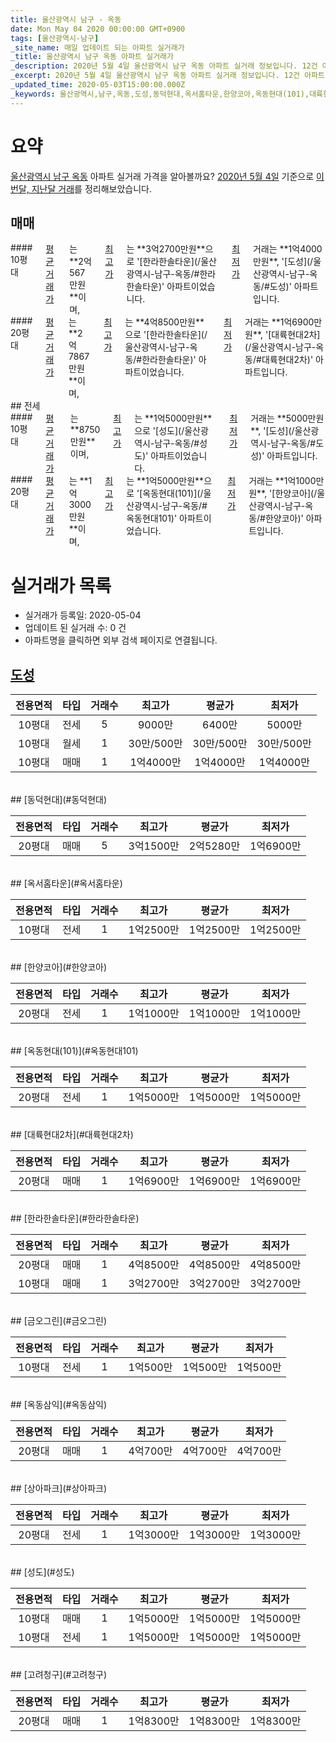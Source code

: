 ```yaml
---
title: 울산광역시 남구 - 옥동
date: Mon May 04 2020 00:00:00 GMT+0900
tags: [울산광역시-남구]
_site_name: 매일 업데이트 되는 아파트 실거래가
_title: 울산광역시 남구 옥동 아파트 실거래가
_description: 2020년 5월 4일 울산광역시 남구 옥동 아파트 실거래 정보입니다. 12건 아파트 정보가 있습니다.
_excerpt: 2020년 5월 4일 울산광역시 남구 옥동 아파트 실거래 정보입니다. 12건 아파트 정보가 있습니다.
_updated_time: 2020-05-03T15:00:00.000Z
_keywords: 울산광역시,남구,옥동,도성,동덕현대,옥서홈타운,한양코아,옥동현대(101),대륙현대2차,한라한솔타운,금오그린,옥동삼익,상아파크,성도,고려청구
---
```





# 요약
<ins>울산광역시 남구 옥동</ins> 아파트 실거래 가격을 알아볼까요? <ins>2020년 5월 4일</ins> 기준으로 <ins>이번달, 지난달 거래</ins>를 정리해보았습니다.

## 매매
<div class="container">
<div class="six columns" markdown="1">
#### 10평대
<ins>평균 거래가</ins>는 **2억567만원**이며, <ins>최고가</ins>는 **3억2700만원**으로 '[한라한솔타운](/울산광역시-남구-옥동/#한라한솔타운)' 아파트이었습니다. <ins>최저가</ins> 거래는 **1억4000만원**, '[도성](/울산광역시-남구-옥동/#도성)' 아파트입니다.
</div>
<div class="six columns" markdown="1">
#### 20평대
<ins>평균 거래가</ins>는 **2억7867만원**이며, <ins>최고가</ins>는 **4억8500만원**으로 '[한라한솔타운](/울산광역시-남구-옥동/#한라한솔타운)' 아파트이었습니다. <ins>최저가</ins> 거래는 **1억6900만원**, '[대륙현대2차](/울산광역시-남구-옥동/#대륙현대2차)' 아파트입니다.
</div>
</div>
## 전세
<div class="container">
<div class="six columns" markdown="1">
#### 10평대
<ins>평균 거래가</ins>는 **8750만원**이며, <ins>최고가</ins>는 **1억5000만원**으로 '[성도](/울산광역시-남구-옥동/#성도)' 아파트이었습니다. <ins>최저가</ins> 거래는 **5000만원**, '[도성](/울산광역시-남구-옥동/#도성)' 아파트입니다.
</div>
<div class="six columns" markdown="1">
#### 20평대
<ins>평균 거래가</ins>는 **1억3000만원**이며, <ins>최고가</ins>는 **1억5000만원**으로 '[옥동현대(101)](/울산광역시-남구-옥동/#옥동현대101)' 아파트이었습니다. <ins>최저가</ins> 거래는 **1억1000만원**, '[한양코아](/울산광역시-남구-옥동/#한양코아)' 아파트입니다.
</div>
</div>



# 실거래가 목록
- 실거래가 등록일: 2020-05-04
- 업데이트 된 실거래 수: 0 건
- 아파트명을 클릭하면 외부 검색 페이지로 연결됩니다.

## [도성](#도성)

|전용면적|타입|거래수|최고가|평균가|최저가|
|:---:|:---:|:---:|:---:|:---:|:---:|
|10평대|<span class="deal-type-2">전세</span>|5|9000만|6400만|5000만|
|10평대|<span class="deal-type-3">월세</span>|1|30만/500만|30만/500만|30만/500만|
|10평대|<span class="deal-type-1">매매</span>|1|1억4000만|1억4000만|1억4000만|

<br/>
## [동덕현대](#동덕현대)

|전용면적|타입|거래수|최고가|평균가|최저가|
|:---:|:---:|:---:|:---:|:---:|:---:|
|20평대|<span class="deal-type-1">매매</span>|5|3억1500만|2억5280만|1억6900만|

<br/>
## [옥서홈타운](#옥서홈타운)

|전용면적|타입|거래수|최고가|평균가|최저가|
|:---:|:---:|:---:|:---:|:---:|:---:|
|10평대|<span class="deal-type-2">전세</span>|1|1억2500만|1억2500만|1억2500만|

<br/>
## [한양코아](#한양코아)

|전용면적|타입|거래수|최고가|평균가|최저가|
|:---:|:---:|:---:|:---:|:---:|:---:|
|20평대|<span class="deal-type-2">전세</span>|1|1억1000만|1억1000만|1억1000만|

<br/>
## [옥동현대(101)](#옥동현대101)

|전용면적|타입|거래수|최고가|평균가|최저가|
|:---:|:---:|:---:|:---:|:---:|:---:|
|20평대|<span class="deal-type-2">전세</span>|1|1억5000만|1억5000만|1억5000만|

<br/>
## [대륙현대2차](#대륙현대2차)

|전용면적|타입|거래수|최고가|평균가|최저가|
|:---:|:---:|:---:|:---:|:---:|:---:|
|20평대|<span class="deal-type-1">매매</span>|1|1억6900만|1억6900만|1억6900만|

<br/>
## [한라한솔타운](#한라한솔타운)

|전용면적|타입|거래수|최고가|평균가|최저가|
|:---:|:---:|:---:|:---:|:---:|:---:|
|20평대|<span class="deal-type-1">매매</span>|1|4억8500만|4억8500만|4억8500만|
|10평대|<span class="deal-type-1">매매</span>|1|3억2700만|3억2700만|3억2700만|

<br/>
## [금오그린](#금오그린)

|전용면적|타입|거래수|최고가|평균가|최저가|
|:---:|:---:|:---:|:---:|:---:|:---:|
|10평대|<span class="deal-type-2">전세</span>|1|1억500만|1억500만|1억500만|

<br/>
## [옥동삼익](#옥동삼익)

|전용면적|타입|거래수|최고가|평균가|최저가|
|:---:|:---:|:---:|:---:|:---:|:---:|
|20평대|<span class="deal-type-1">매매</span>|1|4억700만|4억700만|4억700만|

<br/>
## [상아파크](#상아파크)

|전용면적|타입|거래수|최고가|평균가|최저가|
|:---:|:---:|:---:|:---:|:---:|:---:|
|20평대|<span class="deal-type-2">전세</span>|1|1억3000만|1억3000만|1억3000만|

<br/>
## [성도](#성도)

|전용면적|타입|거래수|최고가|평균가|최저가|
|:---:|:---:|:---:|:---:|:---:|:---:|
|10평대|<span class="deal-type-1">매매</span>|1|1억5000만|1억5000만|1억5000만|
|10평대|<span class="deal-type-2">전세</span>|1|1억5000만|1억5000만|1억5000만|

<br/>
## [고려청구](#고려청구)

|전용면적|타입|거래수|최고가|평균가|최저가|
|:---:|:---:|:---:|:---:|:---:|:---:|
|20평대|<span class="deal-type-1">매매</span>|1|1억8300만|1억8300만|1억8300만|

<br/>



